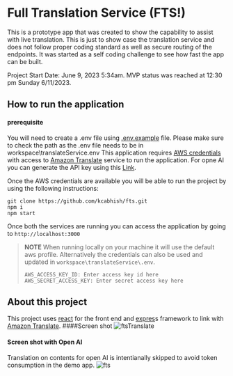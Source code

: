 # Full Translation Service (FTS!)

This is a prototype app that was created to show the capability to assist with live translation. 
This is just to show case the translation service and does not follow proper coding standard as well as secure routing of the endpoints.
It was started as a self coding challenge to see how fast the app can be built.

Project Start Date: June 9, 2023 5:34am.
MVP status was reached at 12:30 pm Sunday 6/11/2023.

## How to run the application
#### prerequisite
You will need to create a .env file using [.env.example](https://github.com/kcabhish/fts/blob/main/workspace/translateService/.env.example) file. Please make sure to check the path as the .env file needs to be in workspace\translateService\.env 
This application requires [AWS credentials](https://docs.aws.amazon.com/cli/latest/userguide/cli-chap-configure.html) with access to [Amazon Translate](https://docs.aws.amazon.com/translate/latest/dg/what-is.html) service to run the application. For opne AI you can generate the API key using this [Link](https://platform.openai.com/api-keys).

Once the AWS credentials are available you will be able to run the project by using the following instructions:
```
git clone https://github.com/kcabhish/fts.git
npm i
npm start
```
Once both the services are running you can access the application by going to ```http://localhost:3000```

> **NOTE**
> When running locally on your machine it will use the default aws profile. 
> Alternatively the credentials can also be used and updated in ```workspace\translateService\.env```.
> ```
> AWS_ACCESS_KEY_ID: Enter access key id here
> AWS_SECRET_ACCESS_KEY: Enter secret access key here
> ```

## About this project

This project uses [react](https://react.dev/) for the front end and [expres](https://expressjs.com/)s framework to link with [Amazon Translate](https://docs.aws.amazon.com/translate/latest/dg/what-is.html).
####Screen shot
![ftsTranslate](https://github.com/kcabhish/fts/assets/6719125/77b930d8-ccce-491a-a97a-b2d7f9a490e1)

#### Screen shot with Open AI

Translation on contents for open AI is intentianally skipped to avoid token consumption in the demo app.
![fts](https://github.com/kcabhish/fts/assets/6719125/513e9504-a734-438f-8e3d-5f474331fa26)
